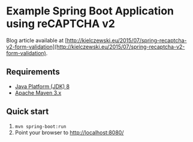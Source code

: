 Example Spring Boot Application using reCAPTCHA v2
==================================================

Blog article available at [http://kielczewski.eu/2015/07/spring-recaptcha-v2-form-validation](http://kielczewski.eu/2015/07/spring-recaptcha-v2-form-validation).

Requirements
------------
* [Java Platform (JDK) 8](http://www.oracle.com/technetwork/java/javase/downloads/index.html)
* [Apache Maven 3.x](http://maven.apache.org/)

Quick start
-----------
1. `mvn spring-boot:run`
2. Point your browser to [http://localhost:8080/](http://localhost:8080/)
